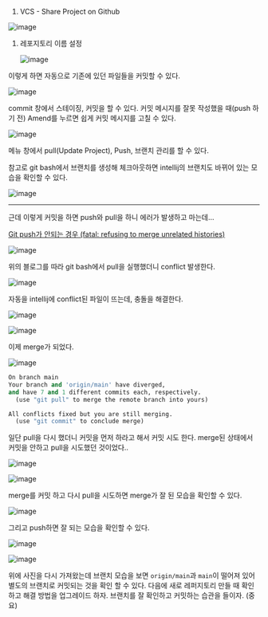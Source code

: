 1. VCS - Share Project on Github

![image](https://github.com/muyaaho/spring-basic/assets/76798969/abdc2dd6-940f-4938-8284-2ccdb2219683)


1. 레포지토리 이름 설정
    
   ![image](https://github.com/muyaaho/spring-basic/assets/76798969/7ee12c2f-5b00-4634-8a32-85a4e788abfe)

    

이렇게 하면 자동으로 기존에 있던 파일들을 커밋할 수 있다.

![image](https://github.com/muyaaho/spring-basic/assets/76798969/7a97643e-2917-45d0-89d8-667cb6000cb2)


commit 창에서 스테이징, 커밋을 할 수 있다. 커밋 메시지를 잘못 작성했을 때(push 하기 전) Amend를 누르면 쉽게 커밋 메시지를 고칠 수 있다.

![image](https://github.com/muyaaho/spring-basic/assets/76798969/bb29b47f-d619-47b4-8ea1-0c2770df2b9c)


메뉴 창에서 pull(Update Project), Push, 브랜치 관리를 할 수 있다. 

참고로 git bash에서 브랜치를 생성해 체크아웃하면 intellij의 브랜치도 바뀌어 있는 모습을 확인할 수 있다.

![image](https://github.com/muyaaho/spring-basic/assets/76798969/7ad7d99e-7e12-4101-a5ea-f7f7da90c28d)


---

근데 이렇게 커밋을 하면 push와 pull을 하니 에러가 발생하고 마는데...

[Git push가 안되는 경우 (fatal: refusing to merge unrelated histories)](https://gdtbgl93.tistory.com/63)

![image](https://github.com/muyaaho/spring-basic/assets/76798969/4d75f678-1ea8-4b2a-a758-0bb46c6ffb49)


위의 블로그를 따라 git bash에서 pull을 실행했더니 conflict 발생한다.

![image](https://github.com/muyaaho/spring-basic/assets/76798969/c1d83ce0-2970-4d97-84dd-059cb5db9661)



자동을 intellij에 conflict된 파일이 뜨는데, 충돌을 해결한다.

![image](https://github.com/muyaaho/spring-basic/assets/76798969/56b4bd55-3003-4bb6-8f83-63c291a8d31b)


![image](https://github.com/muyaaho/spring-basic/assets/76798969/4491da2f-c0d7-493e-a2fa-2464c068077e)


이제 merge가 되었다.

![image](https://github.com/muyaaho/spring-basic/assets/76798969/d9f8222a-c133-4350-ae0c-2fc08c2ed9b1)

```python
On branch main
Your branch and 'origin/main' have diverged,
and have 7 and 1 different commits each, respectively.
  (use "git pull" to merge the remote branch into yours)

All conflicts fixed but you are still merging.
  (use "git commit" to conclude merge)

```

일단 pull을 다시 했더니 커밋을 먼저 하라고 해서 커밋 시도 한다. merge된 상태에서 커밋을 안하고 pull을 시도했던 것이었다..

![image](https://github.com/muyaaho/spring-basic/assets/76798969/359ad22c-0dd1-4c67-8842-c5deabebc8e8)


![image](https://github.com/muyaaho/spring-basic/assets/76798969/150a4674-f568-41ce-94ad-6765f891a8d7)


merge를 커밋 하고 다시 pull을 시도하면 merge가 잘 된 모습을 확인할 수 있다.

![image](https://github.com/muyaaho/spring-basic/assets/76798969/1958ef5b-1594-4f22-b0c7-53b1878fe872)


그리고 push하면 잘 되는 모습을 확인할 수 있다.

![image](https://github.com/muyaaho/spring-basic/assets/76798969/a17f8c77-3db0-4b63-8ad0-04f99b81ec10)


![image](https://github.com/muyaaho/spring-basic/assets/76798969/acc8376c-3370-49e9-a6cd-b0a8be223fb5)


위에 사진을 다시 가져왔는데 브랜치 모습을 보면 `origin/main`과 `main`이 떨어져 있어 별도의 브랜치로 커밋되는 것을 확인 할 수 있다. 다음에 새로 레퍼지토리 만들 때 확인하고 해결 방법을 업그레이드 하자. 브랜치를 잘 확인하고 커밋하는 습관을 들이자. (중요)
